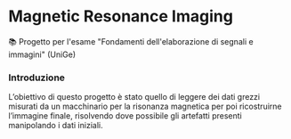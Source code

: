 # Magnetic Resonance Imaging
📚 Progetto per l'esame "Fondamenti dell'elaborazione di segnali e immagini" (UniGe)

### Introduzione 
L’obiettivo di questo progetto è stato quello di leggere dei dati grezzi misurati da un macchinario per la 
risonanza magnetica per poi ricostruirne l’immagine finale, risolvendo dove possibile gli artefatti 
presenti manipolando i dati iniziali.
